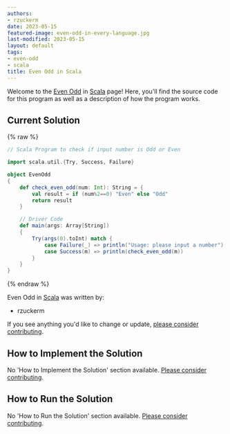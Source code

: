 ```yaml
---
authors:
- rzuckerm
date: 2023-05-15
featured-image: even-odd-in-every-language.jpg
last-modified: 2023-05-15
layout: default
tags:
- even-odd
- scala
title: Even Odd in Scala
---
```


Welcome to the [Even Odd](https://sampleprograms.io/projects/even-odd) in [Scala](https://sampleprograms.io/languages/scala) page! Here, you'll find the source code for this program as well as a description of how the program works.

## Current Solution

{% raw %}

```scala
// Scala Program to check if input number is Odd or Even

import scala.util.{Try, Success, Failure}

object EvenOdd 
{
    def check_even_odd(num: Int): String = { 
        val result = if (num%2==0) "Even" else "Odd"
        return result
    }

    // Driver Code 
    def main(args: Array[String]) 
    {
        Try(args(0).toInt) match {
            case Failure(_) => println("Usage: please input a number")
            case Success(m) => println(check_even_odd(m))
        }
    }
} 

```

{% endraw %}

Even Odd in [Scala](https://sampleprograms.io/languages/scala) was written by:

- rzuckerm

If you see anything you'd like to change or update, [please consider contributing](https://github.com/TheRenegadeCoder/sample-programs).

## How to Implement the Solution

No 'How to Implement the Solution' section available. [Please consider contributing](https://github.com/TheRenegadeCoder/sample-programs-website).

## How to Run the Solution

No 'How to Run the Solution' section available. [Please consider contributing](https://github.com/TheRenegadeCoder/sample-programs-website).